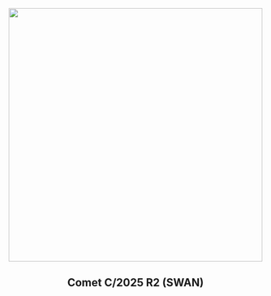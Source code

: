 
<p align="center"><img src="https://apod.nasa.gov/apod/image/2509/C2025R2_1066.jpg" width="500" height="500"></p>
<h2 align="center">Comet C/2025 R2 (SWAN)</h2>
